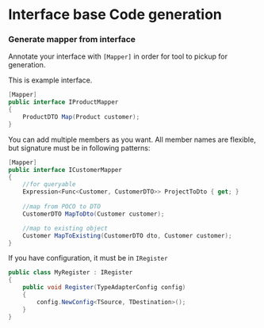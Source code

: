 # Interface base Code generation

### Generate mapper from interface

Annotate your interface with `[Mapper]` in order for tool to pickup for generation.

This is example interface.
```csharp
[Mapper]
public interface IProductMapper
{
    ProductDTO Map(Product customer);
}
```

You can add multiple members as you want. All member names are flexible, but signature must be in following patterns:
```csharp
[Mapper]
public interface ICustomerMapper
{
    //for queryable
    Expression<Func<Customer, CustomerDTO>> ProjectToDto { get; }
    
    //map from POCO to DTO
    CustomerDTO MapToDto(Customer customer);

    //map to existing object
    Customer MapToExisting(CustomerDTO dto, Customer customer);
}
```

If you have configuration, it must be in `IRegister`

```csharp
public class MyRegister : IRegister
{
    public void Register(TypeAdapterConfig config)
    {
        config.NewConfig<TSource, TDestination>();
    }
}
```
